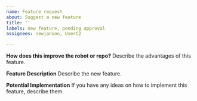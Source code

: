```yaml
---
name: Feature request
about: Suggest a new feature
title: ''
labels: new feature, pending approval
assignees: newjanson, UserC2

---
```


**How does this improve the robot or repo?**
Describe the advantages of this feature.

**Feature Description**
Describe the new feature.

**Potential Implementation**
If you have any ideas on how to implement this feature, describe them.
